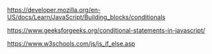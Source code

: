 https://developer.mozilla.org/en-US/docs/Learn/JavaScript/Building_blocks/conditionals

https://www.geeksforgeeks.org/conditional-statements-in-javascript/

https://www.w3schools.com/js/js_if_else.asp